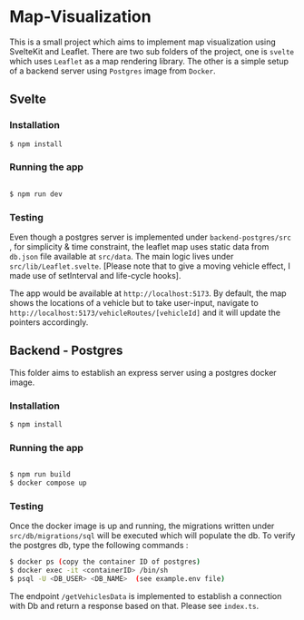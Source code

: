 # Map-Visualization
This is a small project which aims to implement map visualization using SvelteKit and Leaflet. 
There are two sub folders of the project, one is `svelte` which uses `Leaflet` as a map rendering library. The other is a simple setup of a backend server using `Postgres` image from `Docker`.

## Svelte

### Installation

```bash
$ npm install
```

### Running the app

```bash

$ npm run dev

```

### Testing

Even though a postgres server is implemented under `backend-postgres/src` , for simplicity & time constraint, the leaflet map uses static data from `db.json` file available at `src/data`. 
The main logic lives under `src/lib/Leaflet.svelte`. [Please note that to give a moving vehicle effect, I made use of setInterval and life-cycle hooks].

The app would be available at `http://localhost:5173`.
By default, the map shows the locations of a vehicle but to take user-input, navigate to `http://localhost:5173/vehicleRoutes/[vehicleId]` and it will update the pointers accordingly.


## Backend - Postgres
This folder aims to establish an express server using a postgres docker image. 

### Installation

```bash
$ npm install
```

### Running the app

```bash

$ npm run build
$ docker compose up

```

### Testing
Once the docker image is up and running, the migrations written under `src/db/migrations/sql` will be executed which will populate the db.
To verify the postgres db, type the following commands :

```bash
$ docker ps (copy the container ID of postgres)
$ docker exec -it <containerID> /bin/sh
$ psql -U <DB_USER> <DB_NAME>  (see example.env file)
```

The endpoint `/getVehiclesData` is implemented to establish a connection with Db and return a response based on that. Please see `index.ts`.
